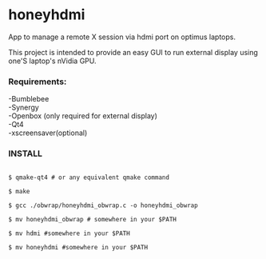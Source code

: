 honeyhdmi
=========

App to manage a remote X session via hdmi port on optimus laptops.

This project is intended to provide an easy GUI to run external display using one'S laptop's nVidia GPU.


<h3>Requirements:</h3>

-Bumblebee<br>
-Synergy<br>
-Openbox (only required for external display)<br>
-Qt4<br>
-xscreensaver(optional)<br>

<h3>INSTALL</h3>

<code>
$ qmake-qt4 # or any equivalent qmake command <br>
$ make<br>
$ gcc ./obwrap/honeyhdmi_obwrap.c -o honeyhdmi_obwrap<br>
$ mv honeyhdmi_obwrap # somewhere in your $PATH<br>
$ mv hdmi #somewhere in your $PATH<br>
$ mv honeyhdmi #somewhere in your $PATH<br>
</code>
